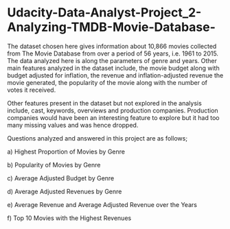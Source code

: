 # Udacity-Data-Analyst-Project_2-Analyzing-TMDB-Movie-Database-

The dataset chosen here gives information about 10,866 movies collected from The Movie Database from over a period of 56 years, i.e. 1961 to 2015. The data analyzed here is along the parameters of genre and years. Other main features analyzed in the dataset include, the movie budget along with budget adjusted for inflation, the revenue and inflation-adjusted revenue the movie generated, the popularity of the movie along with the number of votes it received.

Other features present in the dataset but not explored in the analysis include, cast, keywords, overviews and production companies. Production companies would have been an interesting feature to explore but it had too many missing values and was hence dropped.

Questions analyzed and answered in this project are as follows;

a) Highest Proportion of Movies by Genre

b) Popularity of Movies by Genre

c) Average Adjusted Budget by Genre

d) Average Adjusted Revenues by Genre

e) Average Revenue and Average Adjusted Revenue over the Years

f) Top 10 Movies with the Highest Revenues
